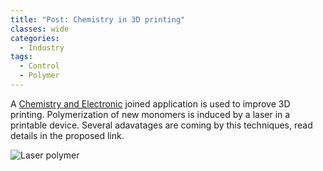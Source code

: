 ```yaml
---
title: "Post: Chemistry in 3D printing"
classes: wide
categories:
  - Industry
tags:
  - Control
  - Polymer
---
```

A [Chemistry and Electronic](https://phys.org/news/2020-12-chemistry-volume-liquid-volumetric-additive.html) joined application is used to improve 3D printing. Polymerization of new monomers is induced by a laser in a printable device. Several adavatages are coming by this techniques, read details in the proposed link.

![Laser polymer](https://scx1.b-cdn.net/csz/news/800/2020/1-newchemistry.jpg)

